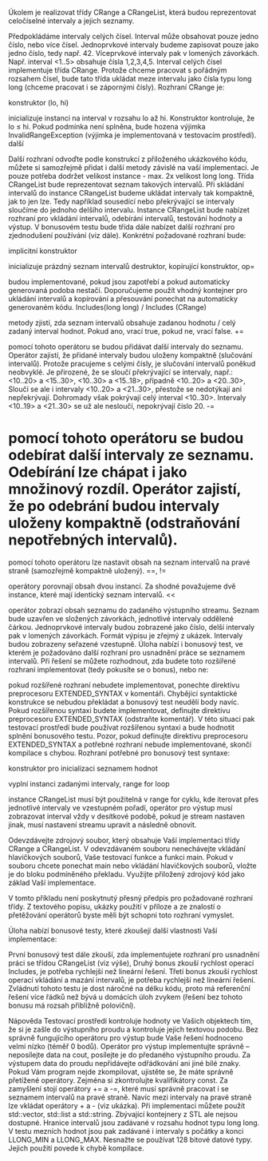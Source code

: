 Úkolem je realizovat třídy CRange a CRangeList, která budou reprezentovat celočíselné intervaly a jejich seznamy.

Předpokládáme intervaly celých čísel. Interval může obsahovat pouze jedno číslo, nebo více čísel. Jednoprvkové intervaly budeme zapisovat pouze jako jedno číslo, tedy např. 42. Víceprvkové intervaly pak v lomených závorkách. Např. interval <1..5> obsahuje čísla 1,2,3,4,5. Interval celých čísel implementuje třída CRange. Protože chceme pracovat s pořádným rozsahem čísel, bude tato třída ukládat meze intervalu jako čísla typu long long (chceme pracovat i se zápornými čísly). Rozhraní CRange je:

konstruktor (lo, hi)

inicializuje instanci na interval v rozsahu lo až hi. Konstruktor kontroluje, že lo ≤ hi. Pokud podmínka není splněna, bude hozena výjimka InvalidRangeException (výjimka je implementovaná v testovacím prostředí).
další

Další rozhraní odvoďte podle konstrukcí z přiloženého ukázkového kódu, můžete si samozřejmě přidat i další metody závislé na vaší implementaci. Je pouze potřeba dodržet velikost instance - max. 2x velikost long long.
Třída CRangeList bude reprezentovat seznam takových intervalů. Při skládání intervalů do instance CRangeList budeme ukládat intervaly tak kompaktně, jak to jen lze. Tedy například sousedící nebo překrývající se intervaly sloučíme do jednoho delšího intervalu. Instance CRangeList bude nabízet rozhraní pro vkládání intervalů, odebírání intervalů, testování hodnoty a výstup. V bonusovém testu bude třída dále nabízet další rozhraní pro zjednodušení používání (viz dále). Konkrétní požadované rozhraní bude:

implicitní konstruktor

inicializuje prázdný seznam intervalů
destruktor, kopírující konstruktor, op=

budou implementované, pokud jsou zapotřebí a pokud automaticky generovaná podoba nestačí. Doporučujeme použít vhodný kontejner pro ukládání intervalů a kopírování a přesouvání ponechat na automaticky generovaném kódu.
Includes(long long) / Includes (CRange)

metody zjistí, zda seznam intervalů obsahuje zadanou hodnotu / celý zadaný interval hodnot. Pokud ano, vrací true, pokud ne, vrací false.
+=

pomocí tohoto operátoru se budou přidávat další intervaly do seznamu. Operátor zajistí, že přidané intervaly budou uloženy kompaktně (slučování intervalů). Protože pracujeme s celými čísly, je slučování intervalů poněkud neobvyklé. Je přirozené, že se sloučí překrývající se intervaly, např.:
<10..20> a <15..30>,
<10..30> a <15..18>, případně
<10..20> a <20..30>,
Sloučí se ale i intervaly <10..20> a <21..30>, přestože se nedotýkají ani nepřekrývají. Dohromady však pokrývají celý interval <10..30>. Intervaly <10..19> a <21..30> se už ale nesloučí, nepokrývají číslo 20.
-=

pomocí tohoto operátoru se budou odebírat další intervaly ze seznamu. Odebírání lze chápat i jako množinový rozdíl. Operátor zajistí, že po odebrání budou intervaly uloženy kompaktně (odstraňování nepotřebných intervalů).
=

pomocí tohoto operátoru lze nastavit obsah na seznam intervalů na pravé straně (samozřejmě kompaktně uložený).
==, !=

operátory porovnají obsah dvou instancí. Za shodné považujeme dvě instance, které mají identický seznam intervalů.
<<

operátor zobrazí obsah seznamu do zadaného výstupního streamu. Seznam bude uzavřen ve složených závorkách, jednotlivé intervaly oddělené čárkou. Jednoprvkové intervaly budou zobrazené jako číslo, delší intervaly pak v lomených závorkách. Formát výpisu je zřejmý z ukázek. Intervaly budou zobrazeny seřazené vzestupně.
Úloha nabízí i bonusový test, ve kterém je požadováno další rozhraní pro usnadnění práce se seznamem intervalů. Při řešení se můžete rozhodnout, zda budete toto rozšířené rozhraní implementovat (tedy pokusíte se o bonus), nebo ne:

pokud rozšířené rozhraní nebudete implementovat, ponechte direktivu preprocesoru EXTENDED_SYNTAX v komentáři. Chybějící syntaktické konstrukce se nebudou překládat a bonusový test neudělí body navíc.
Pokud rozšířenou syntaxi budete implementovat, definujte direktivu preprocesoru EXTENDED_SYNTAX (odstraňte komentář). V této situaci pak testovací prostředí bude používat rozšířenou syntaxi a bude hodnotit splnění bonusového testu.
Pozor, pokud definujte direktivu preprocesoru EXTENDED_SYNTAX a potřebné rozhraní nebude implementované, skončí kompilace s chybou.
Rozhraní potřebné pro bonusový test syntaxe:

konstruktor pro inicializaci seznamem hodnot

vyplní instanci zadanými intervaly,
range for loop

instance CRangeList musí být použitelná v range for cyklu, kde iterovat přes jednotlivé intervaly ve vzestupném pořadí,
operátor pro výstup musí zobrazovat interval vždy v desítkové podobě, pokud je stream nastaven jinak, musí nastavení streamu upravit a následně obnovit.

Odevzdávejte zdrojový soubor, který obsahuje Vaší implementaci třídy CRange a CRangeList. V odevzdávaném souboru nenechávejte vkládání hlavičkových souborů, Vaše testovací funkce a funkci main. Pokud v souboru chcete ponechat main nebo vkládání hlavičkových souborů, vložte je do bloku podmíněného překladu. Využijte přiložený zdrojový kód jako základ Vaší implementace.

V tomto příkladu není poskytnutý přesný předpis pro požadované rozhraní třídy. Z textového popisu, ukázky použití v příloze a ze znalostí o přetěžování operátorů byste měli být schopni toto rozhraní vymyslet.

Úloha nabízí bonusové testy, které zkoušejí další vlastnosti Vaší implementace:

První bonusový test dále zkouší, zda implementujete rozhraní pro usnadnění práci se třídou CRangeList (viz výše),
Druhý bonus zkouší rychlost operací Includes, je potřeba rychlejší než lineární řešení.
Třetí bonus zkouší rychlost operací vkládání a mazání intervalů, je potřeba rychlejší než lineární řešení. Zvládnutí tohoto testu je dost náročné na délku kódu, proto má referenční řešení více řádků než bývá u domácích úloh zvykem (řešení bez tohoto bonusu má rozsah přibližně poloviční).

Nápověda
Testovací prostředí kontroluje hodnoty ve Vašich objektech tím, že si je zašle do výstupního proudu a kontroluje jejich textovou podobu. Bez správně fungujícího operátoru pro výstup bude Vaše řešení hodnoceno velmi nízko (téměř 0 bodů).
Operátor pro výstup implementujte správně – neposílejte data na cout, posílejte je do předaného výstupního proudu. Za výstupem data do proudu nepřidávejte odřádkování ani jiné bílé znaky.
Pokud Vám program nejde zkompilovat, ujistěte se, že máte správně přetížené operátory. Zejména si zkontrolujte kvalifikátory const.
Za zamyšlení stojí operátory += a -=, které musí správně pracovat i se seznamem intervalů na pravé straně. Navíc mezi intervaly na pravé straně lze vkládat operátory + a - (viz ukázka).
Při implementaci můžete použít std::vector, std::list a std::string. Zbývající kontejnery z STL ale nejsou dostupné.
Hranice intervalů jsou zadávané v rozsahu hodnot typu long long. V testu mezních hodnot jsou pak zadávané i intervaly s počátky a konci LLONG_MIN a LLONG_MAX.
Nesnažte se používat 128 bitové datové typy. Jejich použití povede k chybě kompilace.
